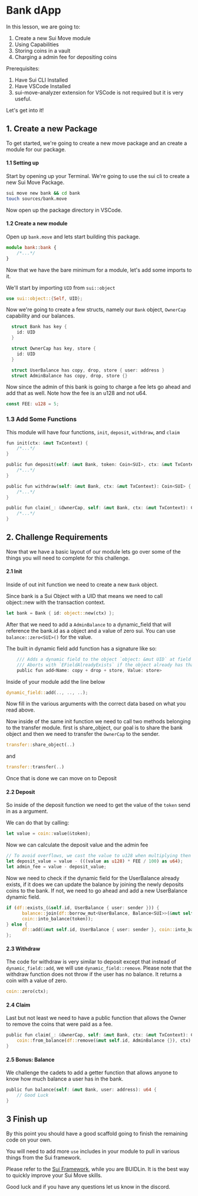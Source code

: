 # Bank dApp

In this lesson, we are going to:

1. Create a new Sui Move module
2. Using Capabilities
3. Storing coins in a vault
4. Charging a admin fee for depositing coins

Prerequisites:

1. Have Sui CLI Installed
2. Have VSCode Installed
3. sui-move-analyzer extension for VSCode is not required but it is very useful.

Let's get into it!

## 1. Create a new Package

To get started, we're going to create a new move package and an create a module for our package.

#### 1.1 Setting up

Start by opening up your Terminal. We're going to use the sui cli to create a new Sui Move Package.

```sh
sui move new bank && cd bank
touch sources/bank.move
```

Now open up the package directory in VSCode.

#### 1.2 Create a new module

Open up `bank.move` and lets start building this package.

```ts
module bank::bank {
    /*...*/
}
```

Now that we have the bare minimum for a module, let's add some imports to it.

We'll start by importing `UID` from `sui::object`

```rust
use sui::object::{Self, UID};
```

Now we're going to create a few structs, namely our `Bank` object, `OwnerCap` capability and our balances.

```rust
  struct Bank has key {
    id: UID
  }

  struct OwnerCap has key, store {
    id: UID
  }

  struct UserBalance has copy, drop, store { user: address }
  struct AdminBalance has copy, drop, store {}
```

Now since the admin of this bank is going to charge a fee lets go ahead and add that as well. Note how the fee is an u128 and not u64.

```rust
const FEE: u128 = 5;
```

### 1.3 Add Some Functions

This module will have four functions, `init`, `deposit`, `withdraw`, and `claim`

```rust
fun init(ctx: &mut TxContext) {
    /*...*/
}

public fun deposit(self: &mut Bank, token: Coin<SUI>, ctx: &mut TxContext) {
    /*...*/
}

public fun withdraw(self: &mut Bank, ctx: &mut TxContext): Coin<SUI> {
    /*...*/
}

public fun claim(_: &OwnerCap, self: &mut Bank, ctx: &mut TxContext): Coin<SUI> {
    /*...*/
}
```

## 2. Challenge Requirements

Now that we have a basic layout of our module lets go over some of the things you will need to complete for this challenge.

#### 2.1 Init

Inside of out init function we need to create a new `Bank` object.

Since bank is a Sui Object with a UID that means we need to call object::new with the transaction context.

```rust
let bank = Bank { id: object::new(ctx) };
```

After that we need to add a `AdminBalance` to a dynamic_field that will reference the bank.id as a object and a value of zero sui. You can use `balance::zero<SUI>()` for the value.

The built in dynamic field add function has a signature like so:

```rust
    /// Adds a dynamic field to the object `object: &mut UID` at field specified by `name: Name`.
    /// Aborts with `EFieldAlreadyExists` if the object already has that field with that name.
    public fun add<Name: copy + drop + store, Value: store>
```

Inside of your module add the line below

```rust
dynamic_field::add(.., .., ..);
```

Now fill in the various arguments with the correct data based on what you read above.

Now inside of the same init function we need to call two methods belonging to the transfer module. first is share_object, our goal is to share the bank object and then we need to transfer the `OwnerCap` to the sender.

```rust
transfer::share_object(..)
```

and

```rust
transfer::transfer(..)
```

Once that is done we can move on to Deposit

#### 2.2 Deposit

So inside of the deposit function we need to get the value of the `token` send in as a argument.

We can do that by calling:

```rust
let value = coin::value(&token);
```

Now we can calculate the deposit value and the admin fee

```rust
// To avoid overflows, we cast the value to u128 when multiplying then cast it back to u64.
let deposit_value = value - (((value as u128) * FEE / 100) as u64);
let admin_fee = value - deposit_value;
```

Now we need to check if the dynamic field for the UserBalance already exists, if it does we can update the balance by joining the newly deposits coins to the bank. If not, we need to go ahead and add a new UserBalance dynamic field.

```rust
if (df::exists_(&self.id, UserBalance { user: sender })) {
      balance::join(df::borrow_mut<UserBalance, Balance<SUI>>(&mut self.id, UserBalance { user: sender }),
      coin::into_balance(token));
} else {
      df::add(&mut self.id, UserBalance { user: sender }, coin::into_balance(token));
};
```

#### 2.3 Withdraw

The code for withdraw is very similar to deposit except that instead of `dynamic_field::add`, we will use `dynamic_field::remove`. Please note that the withdraw function does not throw if the user has no balance. It returns a coin with a value of zero.

```rust
coin::zero(ctx);
```

#### 2.4 Claim

Last but not least we need to have a public function that allows the Owner to remove the coins that were paid as a fee.

```rust
public fun claim(_: &OwnerCap, self: &mut Bank, ctx: &mut TxContext): Coin<SUI> {
    coin::from_balance(df::remove(&mut self.id, AdminBalance {}), ctx)
}
```

#### 2.5 Bonus: Balance

We challenge the cadets to add a getter function that allows anyone to know how much balance a user has in the bank.

```rust
public fun balance(self: &mut Bank, user: address): u64 {
    // Good Luck
}
```

## 3 Finish up

By this point you should have a good scaffold going to finish the remaining code on your own.

You will need to add more `use` includes in your module to pull in various things from the Sui framework.

Please refer to the [Sui Framework](https://github.com/MystenLabs/sui/tree/main/crates/sui-framework/packages/sui-framework/sources), while you are BUIDLin. It is the best way to quickly improve your Sui Move skills.

Good luck and if you have any questions let us know in the discord.
